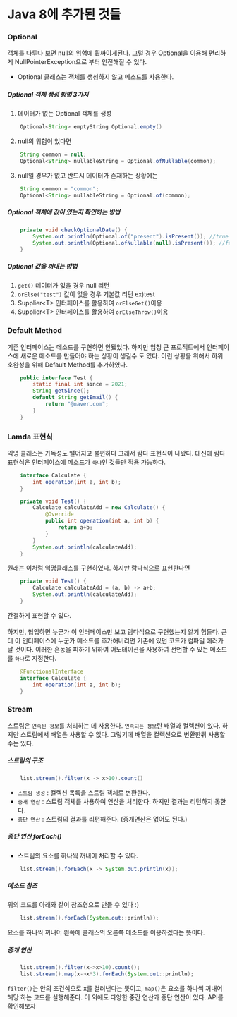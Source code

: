 # Java 8에 추가된 것들

### Optional

객체를 다루다 보면 null의 위험에 휩싸이게된다. 그럴 경우 Optional을 이용해 편리하게 NullPointerException으로 부터 안전해질 수 있다.

- Optional 클래스는 객체를 생성하지 않고 메소드를 사용한다.

##### Optional 객체 생성 방법 3가지

1. 데이터가 없는 Optional 객체를 생성

```java
    Optional<String> emptyString Optional.empty()
```

2. null의 위험이 있다면

```java
    String common = null;
    Optional<String> nullableString = Optional.ofNullable(common);
```

3. null일 경우가 없고 반드시 데이터가 존재하는 상황에는

```java
    String common = "common";
    Optional<String> nullableString = Optional.of(common);
```

##### Optional 객체에 값이 있는지 확인하는 방법

```java
    private void checkOptionalData() {
        System.out.println(Optional.of("present").isPresent()); //true
        System.out.println(Optional.ofNullable(null).isPresent()); //false
    }
```

##### Optional 값을 꺼내는 방법

1. `get()` 데이터가 없을 경우 null 리턴<br>
2. `orElse("test")` 값이 없을 경우 기본값 리턴 ex)test<br>
3. Supplier\<T> 인터페이스를 활용하여 `orElseGet()`이용<br>
4. Supplier\<T> 인터페이스를 활용하여 `orElseThrow()`이용<br>

### Default Method

기존 인터페이스는 메소드를 구현하면 안됐었다. 하지만 엄청 큰 프로젝트에서 인터페이스에 새로운 메소드를 만들어야 하는 상황이 생길수 도 있다. 이런 상황을 위해서 하위 호완성을 위해 Default Method를 추가하였다.

```java
    public interface Test {
        static final int since = 2021;
        String getSince();
        default String getEmail() {
            return "@naver.com";
        }
    }
```

### Lamda 표현식

익명 클래스는 가독성도 떨어지고 불편하다 그래서 람다 표현식이 나왔다. 대신에 람다표현식은 인터페이스에 메소드가 `하나`인 것들만 적용 가능하다.

```java
    interface Calculate {
        int operation(int a, int b);
    }
```

```java
    private void Test() {
        Calculate calculateAdd = new Calculate() {
            @Override
            public int operation(int a, int b) {
                return a+b;
            }
        }
        System.out.println(calculateAdd);
    }
```

원래는 이처럼 익명클래스를 구현하였다. 하지만 람다식으로 표현한다면

```java
    private void Test() {
        Calculate calculateAdd = (a, b) -> a+b;
        System.out.println(calculateAdd);
    }
```

간결하게 표현할 수 있다.<br>
<br>
하지만, 협업하면 누군가 이 인터페이스만 보고 람다식으로 구현했는지 알기 힘들다. 근데 이 인터페이스에 누군가 메소드를 추가해버리면 기존에 있던 코드가 컴파일 에러가 날 것이다. 이러한 혼동을 피하기 위하여
어노테이션을 사용하여 선언할 수 있는 메소드를 `하나`로 지정한다.

```java
    @FunctionalInterface
    interface Calculate {
        int operation(int a, int b);
    }
```

### Stream

스트림은 `연속된 정보`를 처리하는 데 사용한다. `연속되는 정보`란 배열과 컬렉션이 있다. 하지만 스트림에서 배열은 사용할 수 없다. 그렇기에 배열을 컬렉션으로 변환한뒤 사용할 수는 있다.

##### 스트림의 구조

```java
    list.stream().filter(x -> x>10).count()
```

- `스트림 생성` : 컬렉션 목록을 스트림 객체로 변환한다.
- `중개 연산` : 스트림 객체를 사용하여 연산을 처리한다. 하지만 결과는 리턴하지 못한다.
- `종단 연산` : 스트림의 결과를 리턴해준다. (중개연산은 없어도 된다.)

##### 종단 연산 forEach()

- 스트림의 요소를 하나씩 꺼내어 처리할 수 있다.

```java
    list.stream().forEach(x -> System.out.println(x));
```

##### 메소드 참조

위의 코드를 아래와 같이 참조형으로 만들 수 있다 :)

```java
    list.stream().forEach(System.out::println));
```

요소를 하나씩 꺼내어 왼쪽에 클래스의 오른쪽 메소드를 이용하겠다는 뜻이다.

##### 중개 연산

```java
    list.stream().filter(x->x>10).count();
    list.stream().map(x->x*3).forEach(System.out::println);
```

`filter()`는 안의 조건식으로 x를 걸러낸다는 뜻이고, `map()`은 요소를 하나씩 꺼내어 해당 하는 코드를 실행해준다.
이 외에도 다양한 중간 연산과 종단 연산이 있다. API를 확인해보자
